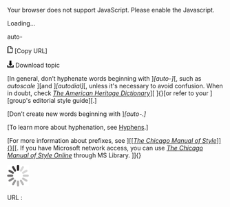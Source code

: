 Your browser does not support JavaScript. Please enable the Javascript.

Loading...

auto-

![Copy URL](back-up-backup_files/Copy.png) [Copy URL]

![Download](back-up-backup_files/Download.png)
Download topic

[In general, don’t hyphenate words beginning with ]*[auto-]*[, such as *autoscale* ][and ]*[autodial]*[, unless it's necessary to avoid confusion. When in doubt, check [*The American Heritage Dictionary*](https://ahdictionary.com/)][ ]{}[or refer to your ][group's editorial style guide][.]

[Don’t create new words beginning with ]*[auto-.]*

[To learn more about hyphenation, see [Hyphens](https://worldready.cloudapp.net/Styleguide/Read?id=2700&topicid=28765).]

[For more information about prefixes, see ][[[*The Chicago Manual of Style*]]{}](http://www.chicagomanualofstyle.org/home.html)[[. If you have Microsoft network access, you can use [*The Chicago Manual of Style Online*](http://aka.ms/mslibrary/cms) through MS Library. ]]{}

![In progress](back-up-backup_files/activity-large.gif)

URL :


